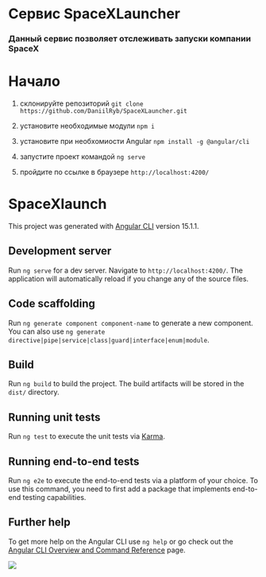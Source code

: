 # Сервис SpaceXLauncher
### Данный сервис позволяет отслеживать запуски компании SpaceX 

# Начало

1. склонируйте репозиторий `git clone https://github.com/DaniilRyb/SpaceXLauncher.git`

2. установите необходимые модули `npm i`

3. установите при необхомиости Angular `npm install -g @angular/cli`

4. запустите проект командой `ng serve`

5. пройдите по ссылке в браузере `http://localhost:4200/`

# SpaceXlaunch

This project was generated with [Angular CLI](https://github.com/angular/angular-cli) version 15.1.1.

## Development server

Run `ng serve` for a dev server. Navigate to `http://localhost:4200/`. The application will automatically reload if you change any of the source files.

## Code scaffolding

Run `ng generate component component-name` to generate a new component. You can also use `ng generate directive|pipe|service|class|guard|interface|enum|module`.

## Build

Run `ng build` to build the project. The build artifacts will be stored in the `dist/` directory.

## Running unit tests

Run `ng test` to execute the unit tests via [Karma](https://karma-runner.github.io).

## Running end-to-end tests

Run `ng e2e` to execute the end-to-end tests via a platform of your choice. To use this command, you need to first add a package that implements end-to-end testing capabilities.

## Further help

To get more help on the Angular CLI use `ng help` or go check out the [Angular CLI Overview and Command Reference](https://angular.io/cli) page.

![](/img/img.png)
